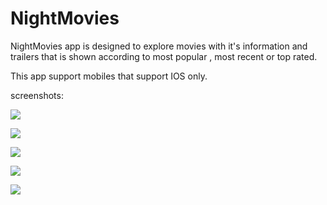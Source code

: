 # NightMovies

NightMovies app is designed to explore movies with it's information and trailers that is shown according to most popular , most recent or top rated.

This app support mobiles that support IOS only.

screenshots:


![](night_movie_screens/1.png)

![](night_movie_screens/2.png)

![](night_movie_screens/3.png)

![](night_movie_screens/4.png)

![](night_movie_screens/5.png)
